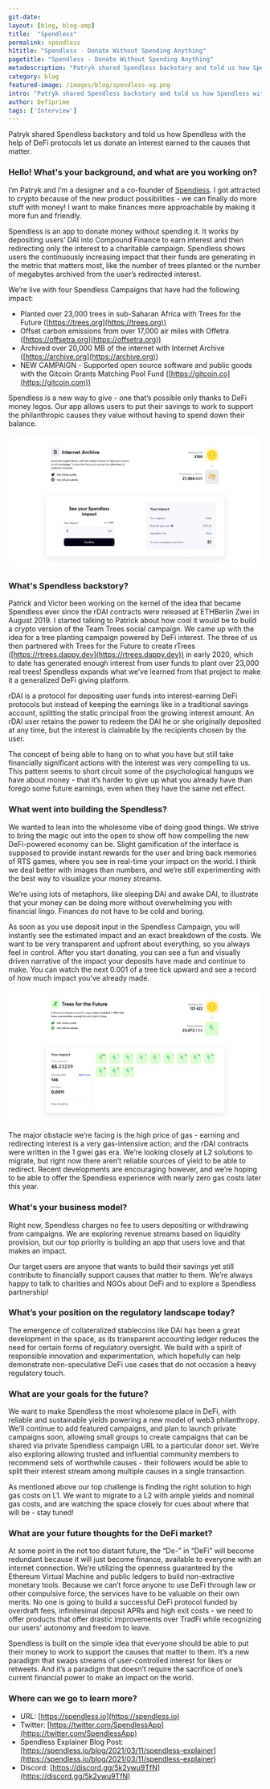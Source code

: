 ```yaml
---
git-date:
layout: [blog, blog-amp]
title:  "Spendless"
permalink: spendless
h1title: "Spendless - Donate Without Spending Anything"
pagetitle: "Spendless - Donate Without Spending Anything"
metadescription: "Patryk shared Spendless backstory and told us how Spendless with the help of DeFi protocols let us donate an interest earned to the causes that matter"
category: blog
featured-image: /images/blog/spendless-og.png
intro: "Patryk shared Spendless backstory and told us how Spendless with the help of DeFi protocols let us donate an interest earned to the causes that matter"
author: Defiprime
tags: ['Interview']
---
```

Patryk shared Spendless backstory and told us how Spendless with the help of DeFi protocols let us donate an interest earned to the causes that matter.

### Hello! What's your background, and what are you working on?

I’m Patryk and I’m a designer and a co-founder of [Spendless](https://spendless.io). I got attracted to crypto because of the new product possibilities - we can finally do more stuff with money! I want to make finances more approachable by making it more fun and friendly.

Spendless is an app to donate money without spending it. It works by depositing users’ DAI into Compound Finance to earn interest and then redirecting only the interest to a charitable campaign. Spendless shows users the continuously increasing impact that their funds are generating in the metric that matters most, like the number of trees planted or the number of megabytes archived from the user’s redirected interest.

We’re live with four Spendless Campaigns that have had the following impact:

*   Planted over 23,000 trees in sub-Saharan Africa with Trees for the Future ([https://trees.org](https://trees.org))
*   Offset carbon emissions from over 17,000 air miles with Offetra ([https://offsetra.org](https://offsetra.org))
*   Archived over 20,000 MB of the internet with Internet Archive ([https://archive.org](https://archive.org))
*   NEW CAMPAIGN - Supported open source software and public goods with the Gitcoin Grants Matching Pool Fund ([https://gitcoin.co](https://gitcoin.com))

Spendless is a new way to give - one that’s possible only thanks to DeFi money legos. Our app allows users to put their savings to work to support the philanthropic causes they value without having to spend down their balance.

[![](/images/blog/spendless/image1.webp)](/images/blog/spendless/image1.webp)


### What's Spendless backstory?

Patrick and Victor been working on the kernel of the idea that became Spendless ever since the rDAI contracts were released at ETHBerlin Zwei in August 2019. I started talking to Patrick about how cool it would be to build a crypto version of the Team Trees social campaign. We came up with the idea for a tree planting campaign powered by DeFi interest. The three of us then partnered with Trees for the Future to create rTrees ([https://rtrees.dappy.dev](https://rtrees.dappy.dev)) in early 2020, which to date has generated enough interest from user funds to plant over 23,000 real trees! Spendless expands what we’ve learned from that project to make it a generalized DeFi giving platform.

rDAI is a protocol for depositing user funds into interest-earning DeFi protocols but instead of keeping the earnings like in a traditional savings account, splitting the static principal from the growing interest amount. An rDAI user retains the power to redeem the DAI he or she originally deposited at any time, but the interest is claimable by the recipients chosen by the user.

The concept of being able to hang on to what you have but still take financially significant actions with the interest was very compelling to us. This pattern seems to short circuit some of the psychological hangups we have about money - that it’s harder to give up what you already have than forego some future earnings, even when they have the same net effect.   


### What went into building the Spendless?

We wanted to lean into the wholesome vibe of doing good things. We strive to bring the magic out into the open to show off how compelling the new DeFi-powered economy can be. Slight gamification of the interface is supposed to provide instant rewards for the user and bring back memories of RTS games, where you see in real-time your impact on the world. I think we deal better with images than numbers, and we’re still experimenting with the best way to visualize your money streams.

We’re using lots of metaphors, like sleeping DAI and awake DAI, to illustrate that your money can be doing more without overwhelming you with financial lingo. Finances do not have to be cold and boring.

As soon as you use deposit input in the Spendless Campaign, you will instantly see the estimated impact and an exact breakdown of the costs. We want to be very transparent and upfront about everything, so you always feel in control. After you start donating, you can see a fun and visually driven narrative of the impact your deposits have made and continue to make. You can watch the next 0.001 of a tree tick upward and see a record of how much impact you’ve already made.

[![](/images/blog/spendless/image2.webp)](/images/blog/spendless/image2.webp)


The major obstacle we’re facing is the high price of gas - earning and redirecting interest is a very gas-intensive action, and the rDAI contracts were written in the 1 gwei gas era. We’re looking closely at L2 solutions to migrate, but right now there aren’t reliable sources of yield to be able to redirect. Recent developments are encouraging however, and we’re hoping to be able to offer the Spendless experience with nearly zero gas costs later this year.  


### What's your business model?

Right now, Spendless charges no fee to users depositing or withdrawing from campaigns. We are exploring revenue streams based on liquidity provision, but our top priority is building an app that users love and that makes an impact.

Our target users are anyone that wants to build their savings yet still contribute to financially support causes that matter to them. We’re always happy to talk to charities and NGOs about DeFi and to explore a Spendless partnership!


### What’s your position on the regulatory landscape today?

The emergence of collateralized stablecoins like DAI has been a great development in the space, as its transparent accounting ledger reduces the need for certain forms of regulatory oversight. We build with a spirit of responsible innovation and experimentation, which hopefully can help demonstrate non-speculative DeFi use cases that do not occasion a heavy regulatory touch.


### What are your goals for the future?

We want to make Spendless the most wholesome place in DeFi, with reliable and sustainable yields powering a new model of web3 philanthropy.  We’ll continue to add featured campaigns, and plan to launch private campaigns soon, allowing small groups to create campaigns that can be shared via private Spendless campaign URL to a particular donor set. We’re also exploring allowing trusted and influential community members to recommend sets of worthwhile causes - their followers would be able to split their interest stream among multiple causes in a single transaction.  

As mentioned above our top challenge is finding the right solution to high gas costs on L1. We want to migrate to a L2 with ample yields and nominal gas costs, and are watching the space closely for cues about where that will be - stay tuned!


### What are your future thoughts for the DeFi market?

At some point in the not too distant future, the “De-” in “DeFi” will become redundant because it will just become finance, available to everyone with an internet connection. We’re utilizing the openness guaranteed by the Ethereum Virtual Machine and public ledgers to build non-extractive monetary tools. Because we can’t force anyone to use DeFi through law or other compulsive force, the services have to be valuable on their own merits. No one is going to build a successful DeFi protocol funded by overdraft fees, infinitesimal deposit APRs and high exit costs - we need to offer products that offer drastic improvements over TradFi while recognizing our users’ autonomy and freedom to leave.

Spendless is built on the simple idea that everyone should be able to put their money to work to support the causes that matter to them. It’s a new paradigm that swaps streams of user-controlled interest for likes or retweets. And it’s a paradigm that doesn’t require the sacrifice of one’s current financial power to make an impact on the world.


### Where can we go to learn more?

- URL: [https://spendless.io](https://spendless.io)
- Twitter: [https://twitter.com/SpendlessApp](https://twitter.com/SpendlessApp)
- Spendless Explainer Blog Post: [https://spendless.io/blog/2021/03/11/spendless-explainer](https://spendless.io/blog/2021/03/11/spendless-explainer)
- Discord: [https://discord.gg/5k2ywu9TfN](https://discord.gg/5k2ywu9TfN)
